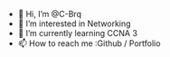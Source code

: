 - 👋 Hi, I’m @C-Brq
- 👀 I’m interested in Networking
- 🌱 I’m currently learning CCNA 3
- 📫 How to reach me :Github / Portfolio
<!---
C-Brq/C-Brq is a ✨ special ✨ repository because its `README.md` (this file) appears on your GitHub profile.
You can click the Preview link to take a look at your changes.
--->
